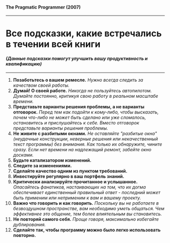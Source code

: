 #### The Pragmatic Programmer (2007)

------------------------------------

# Все подсказки, какие встречались в течении всей книги

#### _(Данные подсказки помогут улучшить вашу продуктивность и квалификацию)_

-----------------------------------------------------------------------------

1. **Позаботьтесь о вашем ремесле.** _Нужно всегда следить за качеством своей работы._
2. **Думай! О своей работе.** _Никогда не пользуйтесь автопилотом. Думайте постоянно, 
     критикуя свою работу в реальном масштабе времени._
3. **Представьте варианты решения проблемы, а не варианты отговорок.** _Перед тем как подойти к кому-либо, 
     чтобы высказать, почем что-либо не может быть сделано или уже сломалось, остановитесь и прислушайтесь 
     к себе. Вместо отговорок представьте варианты решения проблемы._
4. **Не живите с разбитыми окнами.** _Не оставляйте "разбитые окна" (неудачные конструкции, неверные решения 
     или некачественный текст программы) без внимания. Как только их обнаружите, чините сразу. Если нет 
     времени на надлежащий ремонт, забейте окно досками._
5. **Будьте катализатором изменений.**
6. **Следите за изменениями.**
7. **Сделайте качество одним из пунктом требований.**
8. **Инвестируйте регулярно в ваш портфель знаний.**
9. **Критически анализируйте прочитанное и услышанное.** _Опасайтесь фанатиков, настаивающих на том, 
     что их догма обеспечивает единственный правильный ответ - последний может быть применим или неприменим 
     к вам и вашему проекту._
10. **Важно что говорить и как говорить.** _Поскольку вы не работаете в безвоздушном пространстве, вам 
      необходимо уметь общаться. Чем эффективнее это общение, тем более влиятельным вы становитесь._
11. **Не повторяй самого себя.** _Проще говоря, максимально избегайте дублирования._
12. **Сделайте так, чтобы программу можно было легко использовать повторно.**